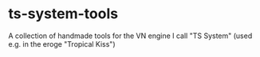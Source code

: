 # ts-system-tools
A collection of handmade tools for the VN engine I call "TS System" (used e.g. in the eroge "Tropical Kiss")

